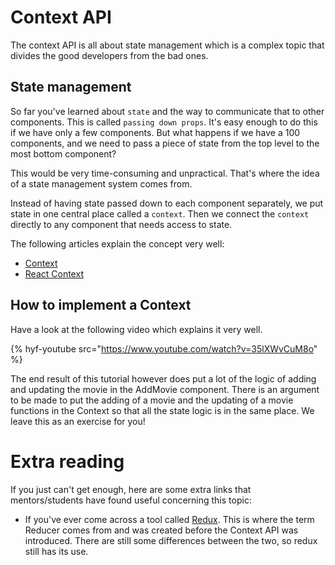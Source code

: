 # Context API
The context API is all about state management which is a complex topic that divides the good developers from the bad ones.

## State management
So far you've learned about `state` and the way to communicate that to other components. This is called `passing down props`. It's easy enough to do this if we have only a few components. But what happens if we have a 100 components, and we need to pass a piece of state from the top level to the most bottom component?

This would be very time-consuming and unpractical. That's where the idea of a state management system comes from.

Instead of having state passed down to each component separately, we put state in one central place called a `context`. Then we connect the `context` directly to any component that needs access to state.

The following articles explain the concept very well:

- [Context](https://reactjs.org/docs/context.html)
- [React Context](https://www.robinwieruch.de/react-context)

## How to implement a Context
Have a look at the following video which explains it very well.

{% hyf-youtube src="https://www.youtube.com/watch?v=35lXWvCuM8o" %}

The end result of this tutorial however does put a lot of the logic of adding and updating the movie in the AddMovie component. There is an argument to be made to put the adding of a movie and the updating of a movie functions in the Context so that all the state logic is in the same place. We leave this as an exercise for you!

# Extra reading
If you just can't get enough, here are some extra links that mentors/students have found useful concerning this topic:

- If you've ever come across a tool called [Redux](https://redux.js.org/). This is where the term Reducer comes from and was created before the Context API was introduced. There are still some differences between the two, so redux still has its use.